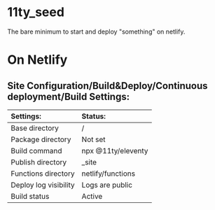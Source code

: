 # 11ty_seed
The bare minimum to start and deploy "something" on netlify.

# On Netlify

## Site Configuration/Build&Deploy/Continuous deployment/Build Settings:

| Settings: | Status: |
|:-|:-|
| Base directory | / |
| Package directory | Not set |
| Build command | npx @11ty/eleventy |
| Publish directory | _site |
| Functions directory | netlify/functions |
| Deploy log visibility | Logs are public |
| Build status | Active |
